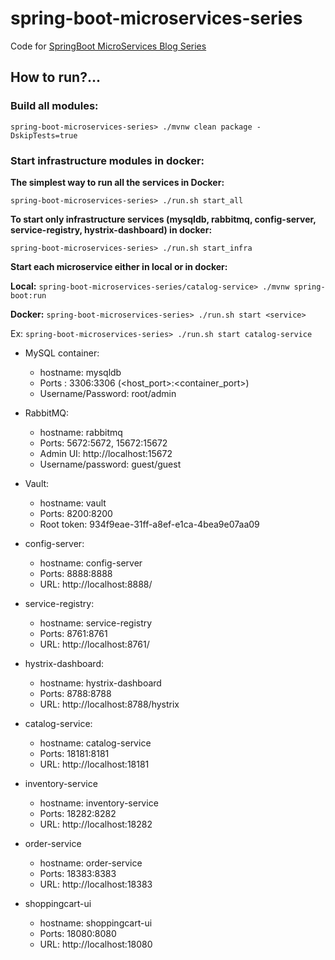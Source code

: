 # spring-boot-microservices-series
Code for [SpringBoot MicroServices Blog Series](https://sivalabs.in/2018/03/microservices-using-springboot-spring-cloud-part-1-overview/)

## How to run?...

### Build all modules:

`spring-boot-microservices-series> ./mvnw clean package -DskipTests=true`

### Start infrastructure modules in docker:

**The simplest way to run all the services in Docker:**

`spring-boot-microservices-series> ./run.sh start_all`

**To start only infrastructure services (mysqldb, rabbitmq, config-server, service-registry, hystrix-dashboard) in docker:**

`spring-boot-microservices-series> ./run.sh start_infra`

**Start each microservice either in local or in docker:**

**Local:** `spring-boot-microservices-series/catalog-service> ./mvnw spring-boot:run`

**Docker:** `spring-boot-microservices-series> ./run.sh start <service>`

Ex: `spring-boot-microservices-series> ./run.sh start catalog-service`


* MySQL container:
     * hostname: mysqldb
     * Ports : 3306:3306 (<host_port>:<container_port>)
     * Username/Password: root/admin

* RabbitMQ:
     * hostname: rabbitmq
     * Ports: 5672:5672, 15672:15672
     * Admin UI: http://localhost:15672
     * Username/password: guest/guest

* Vault:
    * hostname: vault
    * Ports: 8200:8200
    * Root token: 934f9eae-31ff-a8ef-e1ca-4bea9e07aa09

* config-server:
    * hostname: config-server
    * Ports: 8888:8888
    * URL: http://localhost:8888/

* service-registry:
    * hostname: service-registry
    * Ports: 8761:8761
    * URL: http://localhost:8761/
    
* hystrix-dashboard:
    * hostname: hystrix-dashboard
    * Ports: 8788:8788
    * URL: http://localhost:8788/hystrix

* catalog-service:
    * hostname: catalog-service
    * Ports: 18181:8181
    * URL: http://localhost:18181
    
* inventory-service   
    * hostname: inventory-service
    * Ports: 18282:8282
    * URL: http://localhost:18282
    
* order-service  
    * hostname: order-service
    * Ports: 18383:8383
    * URL: http://localhost:18383 
    
* shoppingcart-ui    
    * hostname: shoppingcart-ui
    * Ports: 18080:8080
    * URL: http://localhost:18080
